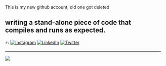 This is my new github account, old one got deleted 
## writing a stand-alone piece of code that compiles and runs as expected.
 ⚡️:
[![Instagram](https://img.shields.io/badge/Instagram-%23E4405F.svg?logo=Instagram&logoColor=white)](https://instagram.com/ethangnz) [![LinkedIn](https://img.shields.io/badge/LinkedIn-%230077B5.svg?logo=linkedin&logoColor=white)](https://linkedin.com/in/ethangonsalves) [![Twitter](https://img.shields.io/badge/Twitter-%231DA1F2.svg?logo=Twitter&logoColor=white)](https://twitter.com/ethgnz) 

 
---
[![](https://visitcount.itsvg.in/api?id=gonz4216&icon=3&color=8)](https://visitcount.itsvg.in)
 
